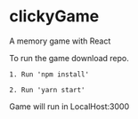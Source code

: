 # clickyGame
A memory game with React

To run the game download repo.

    1. Run 'npm install' 

    2. Run 'yarn start'

Game will run in LocalHost:3000




